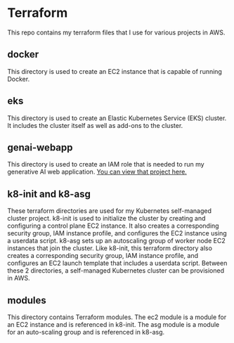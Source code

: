 # Terraform
This repo contains my terraform files that I use for various projects in AWS.

## docker
This directory is used to create an EC2 instance that is capable of running Docker.

## eks
This directory is used to create an Elastic Kubernetes Service (EKS) cluster. It includes the cluster itself as well as add-ons to the cluster.

## genai-webapp
This directory is used to create an IAM role that is needed to run my generative AI web application. [You can view that project here.](https://github.com/cyoo28/genai-demo)

## k8-init and k8-asg
These terraform directories are used for my Kubernetes self-managed cluster project. k8-init is used to initialize the cluster by creating and configuring a control plane EC2 instance. It also creates a corresponding security group, IAM instance profile, and configures the EC2 instance using a userdata script. k8-asg sets up an autoscaling group of worker node EC2 instances that join the cluster. Like k8-init, this terraform directory also creates a corresponding security group, IAM instance profile, and configures an EC2 launch template that includes a userdata script. Between these 2 directories, a self-managed Kubernetes cluster can be provisioned in AWS.

## modules
This directory contains Terraform modules.  The ec2 module is a module for an EC2 instance and is referenced in k8-init. The asg module is a module for an auto-scaling group and is referenced in k8-asg.
